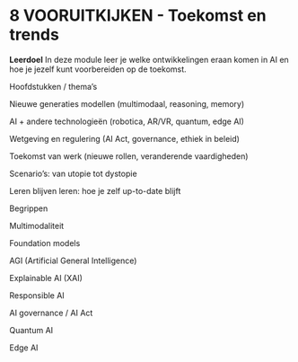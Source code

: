 # 8 VOORUITKIJKEN - Toekomst en trends

**Leerdoel**
In deze module leer je welke ontwikkelingen eraan komen in AI en hoe je jezelf kunt voorbereiden op de toekomst.

Hoofdstukken / thema’s

Nieuwe generaties modellen (multimodaal, reasoning, memory)

AI + andere technologieën (robotica, AR/VR, quantum, edge AI)

Wetgeving en regulering (AI Act, governance, ethiek in beleid)

Toekomst van werk (nieuwe rollen, veranderende vaardigheden)

Scenario’s: van utopie tot dystopie

Leren blijven leren: hoe je zelf up-to-date blijft

Begrippen

Multimodaliteit

Foundation models

AGI (Artificial General Intelligence)

Explainable AI (XAI)

Responsible AI

AI governance / AI Act

Quantum AI

Edge AI